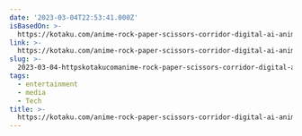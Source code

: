 ```yaml
---
date: '2023-03-04T22:53:41.000Z'
isBasedOn: >-
  https://kotaku.com/anime-rock-paper-scissors-corridor-digital-ai-animation-1850186624
link: >-
  https://kotaku.com/anime-rock-paper-scissors-corridor-digital-ai-animation-1850186624
slug: >-
  2023-03-04-httpskotakucomanime-rock-paper-scissors-corridor-digital-ai-animation-1850186624
tags:
  - entertainment
  - media
  - Tech
title: >-
  https://kotaku.com/anime-rock-paper-scissors-corridor-digital-ai-animation-1850186624
---
```


